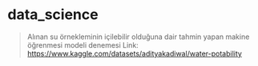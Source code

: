 # data_science


> Alınan su örnekleminin içilebilir olduğuna dair tahmin yapan makine öğrenmesi modeli denemesi
> Link: https://www.kaggle.com/datasets/adityakadiwal/water-potability
